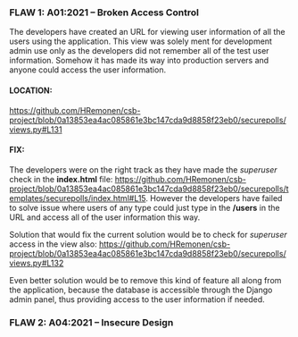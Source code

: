 ### FLAW 1: A01:2021 – Broken Access Control
The developers have created an URL for viewing user information of all the users using the application. This view was solely ment for development admin use only as the developers did not remember all of the test user information. Somehow it has made its way into production servers and anyone could access the user information.

#### LOCATION:
https://github.com/HRemonen/csb-project/blob/0a13853ea4ac085861e3bc147cda9d8858f23eb0/securepolls/views.py#L131

#### FIX:
The developers were on the right track as they have made the *superuser* check in the **index.html** file: https://github.com/HRemonen/csb-project/blob/0a13853ea4ac085861e3bc147cda9d8858f23eb0/securepolls/templates/securepolls/index.html#L15. However the developers have failed to solve issue where users of any type could just type in the **/users** in the URL and access all of the user information this way.

Solution that would fix the current solution would be to check for *superuser* access in the view also: https://github.com/HRemonen/csb-project/blob/0a13853ea4ac085861e3bc147cda9d8858f23eb0/securepolls/views.py#L132

Even better solution would be to remove this kind of feature all along from the application, because the database is accessible through the Django admin panel, thus providing access to the user information if needed.

### FLAW 2: A04:2021 – Insecure Design
